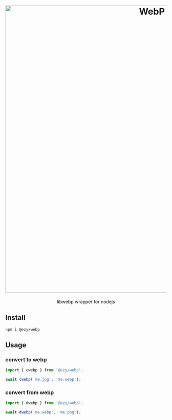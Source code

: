 <h1 align="center">
  <img src="https://fakeimg.pl/900x300/ffffff/333333/?text=WebP&font=museo" alt="WebP" width="900px" />
</h1>

<p align="center">libwebp wrapper for nodejs</p>

## Install

```shell
npm i @ezy/webp
```

## Usage

### convert to webp

```js
import { cwebp } from '@ezy/webp';

await cwebp('me.jpg', 'me.webp');
```

### convert from webp

```js
import { dwebp } from '@ezy/webp';

await dwebp('me.webp', 'me.png');
```